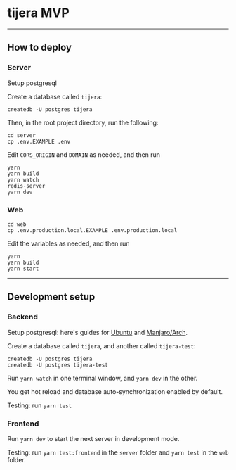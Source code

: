 # tijera MVP

<!-- <img src="https://user-images.githubusercontent.com/43412083/122988795-bbecba80-d3bf-11eb-8f20-ab1b0c451588.png" width="250" hspace="5" vspace="20"> <img src="https://user-images.githubusercontent.com/43412083/122988809-bee7ab00-d3bf-11eb-9f29-fd46f3b99c23.png" width="250" hspace="5" vspace="20"> <img src="https://user-images.githubusercontent.com/43412083/122988820-c14a0500-d3bf-11eb-9a3a-64276f5641e5.png" width="250" hspace="5" vspace="20"> -->

---

## How to deploy

### Server

Setup postgresql

Create a database called `tijera`:

```console
createdb -U postgres tijera
```

Then, in the root project directory, run the following:

```console
cd server
cp .env.EXAMPLE .env
```

Edit `CORS_ORIGIN` and `DOMAIN` as needed, and then run

```console
yarn
yarn build
yarn watch
redis-server
yarn dev
```

### Web

```console
cd web
cp .env.production.local.EXAMPLE .env.production.local
```

Edit the variables as needed, and then run

```console
yarn
yarn build
yarn start
```

---

## Development setup

### Backend

Setup postgresql: here's guides for [Ubuntu][2] and [Manjaro/Arch][3].

Create a database called `tijera`, and another called `tijera-test`:

```console
createdb -U postgres tijera
createdb -U postgres tijera-test
```

Run `yarn watch` in one terminal window, and `yarn dev` in the other.

You get hot reload and database auto-synchronization enabled by default.

Testing: run `yarn test`

### Frontend

Run `yarn dev` to start the next server in development mode.

Testing: run `yarn test:frontend` in the `server` folder and `yarn test` in the
`web` folder.

[1]: https://www.youtube.com/watch?v=I6ypD7qv3Z8
[2]: https://www.digitalocean.com/community/tutorials/how-to-install-and-use-postgresql-on-ubuntu-20-04
[3]: https://dev.to/tusharsadhwani/how-to-setup-postgresql-on-manjaro-linux-arch-412l
